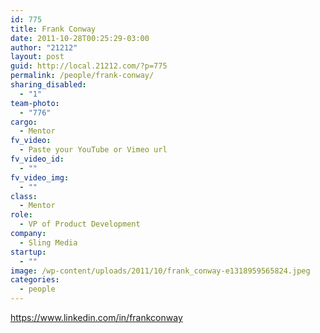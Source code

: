 ```yaml
---
id: 775
title: Frank Conway
date: 2011-10-28T00:25:29-03:00
author: "21212"
layout: post
guid: http://local.21212.com/?p=775
permalink: /people/frank-conway/
sharing_disabled:
  - "1"
team-photo:
  - "776"
cargo:
  - Mentor
fv_video:
  - Paste your YouTube or Vimeo url
fv_video_id:
  - ""
fv_video_img:
  - ""
class:
  - Mentor
role:
  - VP of Product Development
company:
  - Sling Media
startup:
  - ""
image: /wp-content/uploads/2011/10/frank_conway-e1318959565824.jpeg
categories:
  - people
---
```

https://www.linkedin.com/in/frankconway